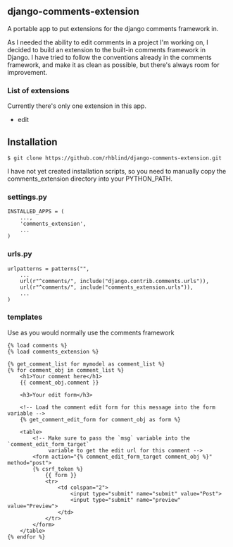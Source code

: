 ## django-comments-extension ##

A portable app to put extensions for the django comments framework in.


As I needed the ability to edit comments in a project I'm working on, I decided to build an extension to the built-in 
comments framework in Django. I have tried to follow the conventions already in the comments framework, and make it
as clean as possible, but there's always room for improvement.

### List of extensions ###
Currently there's only one extension in this app.

* edit

## Installation ##

    $ git clone https://github.com/rhblind/django-comments-extension.git

I have not yet created installation scripts, so you need to manually copy the comments_extension directory into your
PYTHON_PATH.

### settings.py ###

    INSTALLED_APPS = (
        ...,
        'comments_extension',
        ...
    )

### urls.py ###

    urlpatterns = patterns("",
        ...
        url(r"^comments/", include("django.contrib.comments.urls")),
        url(r"^comments/", include("comments_extension.urls")),
        ...
    )

### templates ###
Use as you would normally use the comments framework

    {% load comments %}
    {% load comments_extension %}

    {% get_comment_list for mymodel as comment_list %}
    {% for comment_obj in comment_list %}
        <h1>Your comment here</h1>        
        {{ comment_obj.comment }}
        
        <h3>Your edit form</h3>

        <!-- Load the comment edit form for this message into the form variable -->
        {% get_comment_edit_form for comment_obj as form %}

        <table>
            <!-- Make sure to pass the `msg` variable into the `comment_edit_form_target`
                 variable to get the edit url for this comment -->
            <form action="{% comment_edit_form_target comment_obj %}" method="post">
            {% csrf_token %}
                {{ form }}
                <tr>
                    <td colspan="2">
                        <input type="submit" name="submit" value="Post">
                        <input type="submit" name="preview" value="Preview">
                    </td>
                </tr>
            </form>
        </table>
    {% endfor %}


        
    
    


